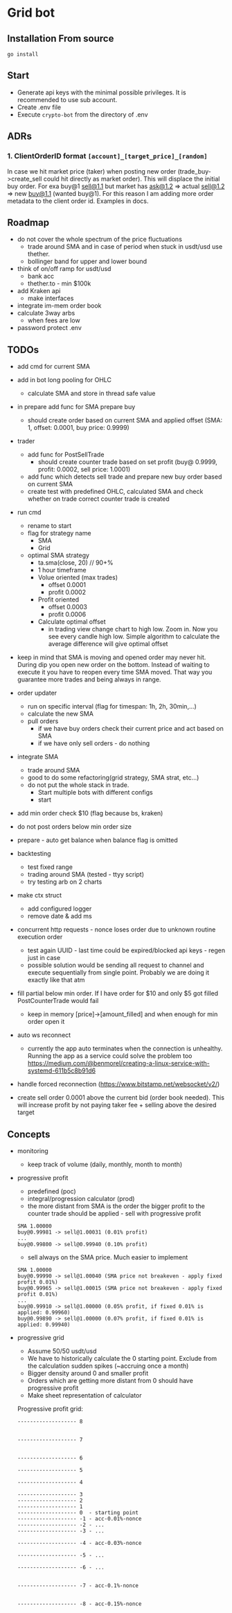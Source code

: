 # Grid bot

## Installation From source
```
go install
```

## Start
- Generate api keys with the minimal possible privileges. It is recommended to use sub account.
- Create .env file
- Execute `crypto-bot` from the directory of .env

## ADRs

### 1. ClientOrderID format `[account]_[target_price]_[random]`
In case we hit market price (taker) when posting new order (trade_buy->create_sell could hit directly as market order). This will displace the initial buy order. For exa buy@1 sell@1.1 but market has ask@1.2 => actual sell@1.2 =>  new buy@1.1 (wanted buy@1). For this reason I am adding more order metadata to the client order id.
Examples in docs.

## Roadmap
- do not cover the whole spectrum of the price fluctuations
    - trade around SMA and in case of period when stuck in usdt/usd use thether.
    - bollinger band for upper and lower bound
- think of on/off ramp for usdt/usd
    - bank acc
    - thether.to - min $100k
- add Kraken api
    - make interfaces
- integrate im-mem order book
- calculate 3way arbs
    - when fees are low
- password protect .env

## TODOs
- add cmd for current SMA
- add in bot long pooling for OHLC
    - calculate SMA and store in thread safe value

- in prepare add func for SMA prepare buy 
    - should create order based on current SMA and applied offset (SMA: 1, offset: 0.0001, buy price: 0.9999)
- trader
    - add func for PostSellTrade
        - should create counter trade based on set profit (buy@ 0.9999, profit: 0.0002, sell price: 1.0001)
    - add func which detects sell trade and prepare new buy order based on current SMA
    - create test with predefined OHLC, calculated SMA and check whether on trade correct counter trade is created 
- run cmd
    - rename to start
    - flag for strategy name
        - SMA
        - Grid
    - optimal SMA strategy
        - ta.sma(close, 20) // 90+%
        - 1 hour timeframe
        - Volue oriented (max trades)
            - offset 0.0001
            - profit 0.0002
        - Profit oriented
            - offset 0.0003
            - profit 0.0006
        - Calculate optimal offset
            - in trading view change chart to high low. Zoom in. Now you see every candle high low. Simple algorithm to calculate the average difference will give optimal offset

- keep in mind that SMA is moving and opened order may never hit. During dip you open new order on the bottom. Instead of waiting to execute it you have to reopen every time SMA moved. That way you guarantee more trades and being always in range.
- order updater
    - run on specific interval (flag for timespan: 1h, 2h, 30min,...)
    - calculate the new SMA
    - pull orders
        - if we have buy orders check their current price and act based on SMA
        - if we have only sell orders - do nothing

- integrate SMA
    - trade around SMA
    - good to do some refactoring(grid strategy, SMA strat, etc...)
    - do not put the whole stack in trade. 
        - Start multiple bots with different configs
        - start 
- add min order check $10 (flag because bs, kraken)
- do not post orders below min order size
- prepare - auto get balance when balance flag is omitted

- backtesting
    - test fixed range
    - trading around SMA (tested - ttyy script)
    - try testing arb on 2 charts

- make ctx struct
    - add configured logger
    - remove date & add ms

- concurrent http requests - nonce loses order due to unknown routine execution order
    - test again UUID - last time could be expired/blocked api keys - regen just in case
    - possible solution would be sending all request to channel and execute sequentially from single point. Probably we are doing it exactly like that atm

- fill partial below min order. If I have order for $10 and only $5 got filled PostCounterTrade would fail
    - keep in memory [price]->[amount_filled] and when enough for min order open it

- auto ws reconnect
    - currently the app auto terminates when the connection is unhealthy. Running the app as a service could solve the problem too
    https://medium.com/@benmorel/creating-a-linux-service-with-systemd-611b5c8b91d6
- handle forced reconnection (https://www.bitstamp.net/websocket/v2/)

- create sell order 0.0001 above the current bid (order book needed). This will increase profit by not paying taker fee + selling above the desired target

## Concepts
- monitoring
    - keep track of volume (daily, monthly, month to month)

- progressive profit
    - predefined (poc)
    - integral/progression calculator (prod)
    - the more distant from SMA is the order the bigger profit to the counter trade should be applied - sell with progressive profit
    ```
    SMA 1.00000
    buy@0.99981 -> sell@1.00031 (0.01% profit)
    ...
    buy@0.99800 -> sell@0.99940 (0.10% profit)
    ```
    
    - sell always on the SMA price. Much easier to implement
    ```
    SMA 1.00000 
    buy@0.99990 -> sell@1.00040 (SMA price not breakeven - apply fixed profit 0.01%)
    buy@0.99965 -> sell@1.00015 (SMA price not breakeven - apply fixed profit 0.01%)
    ...
    buy@0.99910 -> sell@1.00000 (0.05% profit, if fixed 0.01% is applied: 0.99960)
    buy@0.99890 -> sell@1.00000 (0.07% profit, if fixed 0.01% is applied: 0.99940)
    ```
- progressive grid
    - Assume 50/50 usdt/usd
    - We have to historically calculate the 0 starting point. Exclude from the calculation sudden spikes (~accruing once a month)
    - Bigger density around 0 and smaller profit
    - Orders which are getting more distant from 0 should have progressive profit
    - Make sheet representation of calculator
   

    Progressive profit grid:
    ```
    ------------------- 8
    
    
    ------------------- 7
    
    
    ------------------- 6
    
    ------------------- 5
    
    ------------------- 4
    
    ------------------- 3
    ------------------- 2
    ------------------- 1
    ------------------- 0  - starting point
    ------------------- -1 - acc-0.01%-nonce
    ------------------- -2 - ...
    ------------------- -3 - ...
    
    ------------------- -4 - acc-0.03%-nonce
    
    ------------------- -5 - ...
    
    ------------------- -6 - ...
    
    
    ------------------- -7 - acc-0.1%-nonce
    
    
    ------------------- -8 - acc-0.15%-nonce
    ```
